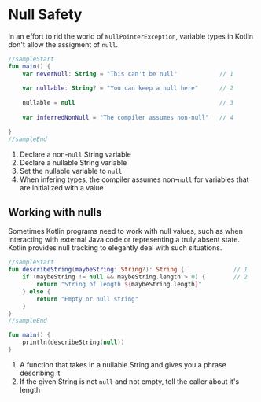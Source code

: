 # Null Safety

In an effort to rid the world of `NullPointerException`, variable types in Kotlin don't allow the assigment of `null`.

<div class="language-kotlin" theme="idea">

```kotlin
//sampleStart
fun main() {
    var neverNull: String = "This can't be null"            // 1
    
    var nullable: String? = "You can keep a null here"      // 2
    
    nullable = null                                         // 3
    
    var inferredNonNull = "The compiler assumes non-null"   // 4

}
//sampleEnd
```

</div>

1. Declare a non-`null` String variable
2. Declare a nullable String variable
3. Set the nullable variable to `null`
4. When infering types, the compiler assumes non-`null` for variables that are initialized with a value

## Working with nulls

Sometimes Kotlin programs need to work with null values, such as when interacting with external Java code or
representing a truly absent state.  Kotlin provides null tracking to elegantly deal with such situations.

<div class="language-kotlin" theme="idea">

```kotlin
//sampleStart
fun describeString(maybeString: String?): String {              // 1
    if (maybeString != null && maybeString.length > 0) {        // 2
        return "String of length ${maybeString.length}"
    } else {
        return "Empty or null string"
    }
}
//sampleEnd

fun main() {
    println(describeString(null))
}
```

</div>


1. A function that takes in a nullable String and gives you a phrase describing it
2. If the given String is not `null` and not empty, tell the caller about it's length

    
    
